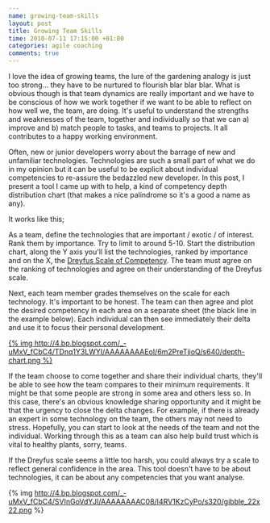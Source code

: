 ```yaml
---
name: growing-team-skills
layout: post
title: Growing Team Skills
time: 2010-07-11 17:15:00 +01:00
categories: agile coaching
comments: true
---
```


I love the idea of growing teams, the lure of the gardening analogy is just too strong... they have to be nurtured to flourish blar blar blar. What is obvious though is that team dynamics are really important and we have to be conscious of how we work together if we want to be able to reflect on how well we, the team, are doing. It's useful to understand the strengths and weaknesses of the team, together and individually so that we can a) improve and b) match people to tasks, and teams to projects. It all contributes to a happy working environment.
  
Often, new or junior developers worry about the barrage of new and unfamiliar
technologies. Technologies are such a small part of what we do in my opinion
but it can be useful to be explicit about individual competencies to re-assure
the bedazzled new developer. In this post, I present a tool I came up with to
help, a kind of competency depth distribution chart (that makes a nice
palindrome so it's a good a name as any).

<!-- more -->

It works like this;
  
As a team, define the technologies that are important / exotic / of interest.
Rank them by importance. Try to limit to around 5-10. Start the distribution
chart, along the Y axis you'll list the technologies, ranked by importance and
on the X, the [Dreyfus Scale of Competency](http://en.wikipedia.org/wiki/Dreyfus_model_of_skill_acquisition).
The team must agree on the ranking of technologies and agree on their
understanding of the Dreyfus scale.

  
Next, each team member grades themselves on the scale for each technology.
It's important to be honest. The team can then agree and plot the desired
competency in each area on a separate sheet (the black line in the example
below). Each individual can then see immediately their delta and use it to
focus their personal development.

[{% img http://4.bp.blogspot.com/_-uMxV_fCbC4/TDnq1Y3LWYI/AAAAAAAAEoI/6m2PreTjioQ/s640/depth-chart.png %}](http://4.bp.blogspot.com/_-uMxV_fCbC4/TDnq1Y3LWYI/AAAAAAAAEoI/6m2PreTjioQ/s1600/depth-chart.png)

If the team choose to come together and share their individual charts, they'll
be able to see how the team compares to their minimum requirements. It might
be that some people are strong in some area and others less so. In this case,
there's an obvious knowledge sharing opportunity and it might be that the
urgency to close the delta changes. For example, if there is already an expert
in some technology on the team, the others may not need to stress. Hopefully,
you can start to look at the needs of the team and not the individual. Working
through this as a team can also help build trust which is vital to healthy
plants, sorry, teams.

If the Dreyfus scale seems a little too harsh, you could always try a scale to
reflect general confidence in the area. This tool doesn't have to be about
technologies, it can be about any competencies that you want analyse.

{% img http://4.bp.blogspot.com/_-uMxV_fCbC4/SVInGoVdYJI/AAAAAAAAC08/I4RV1KzCyPo/s320/gibble_22x22.png %}


